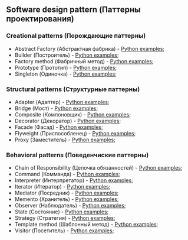 ## Software design pattern (Паттерны проектирования) ##

### Creational patterns (Порождающие паттерны) ###

- Abstract Factory (Абстрактная фабрика) - [Python examples](/creational_patterns/abstract_factory);
- Builder (Построитель) - [Python examples](/creational_patterns/builder);
- Factory method (Фабричный метод) - [Python examples](/creational_patterns/factory_method);
- Prototype (Прототип) - [Python examples](/creational_patterns/prototype);
- Singleton (Одиночка) - [Python examples](/creational_patterns/singleton);

### Structural patterns (Структурные паттерны) ###

- Adapter (Адаптер) - [Python examples](/structural_patterns/adapter);
- Bridge (Мост) - [Python examples](/structural_patterns/bridge);
- Composite (Компоновщик) - [Python examples](/structural_patterns/composite);
- Decorator (Декоратор) - [Python examples](/structural_patterns/decorator);
- Facade (Фасад) - [Python examples](/structural_patterns/facade);
- Flyweight (Приспособленец) - [Python examples](/structural_patterns/flyweight);
- Proxy (Заместитель) - [Python examples](/structural_patterns/proxy);

### Behavioral patterns (Поведенчиские паттерны) ###

- Chain of Responsibility (Цепочка обязанностей) - [Python examples](/behavioral_patterns/chain_of_responsibility);
- Command (Комманда) - [Python examples](/behavioral_patterns/cammand_pattern);
- Interpreter (Интерпретатор) - [Python examples](/behavioral_patterns/interpreter_pattern);
- Iterator (Итератор) - [Python examples](/behavioral_patterns/iterator_pattern);
- Mediator (Посредник) - [Python examples](/behavioral_patterns/mediator_pattern);
- Memento (Хранитель) - [Python examples](/behavioral_patterns/memento_pattern);
- Observer (Наблюдатель) - [Python examples](/behavioral_patterns/observer_pattern);
- State (Состояние) - [Python examples](/behavioral_patterns/state_pattern);
- Strategy (Стратегия) - [Python examples](/behavioral_patterns/strategy_pattern);
- Template method (Шаблонный метод) - [Python examples](/behavioral_patterns/template_method_pattern);
- Visitor (Посетитель) - [Python examples](/behavioral_patterns/visitor_pattern);